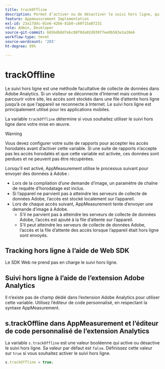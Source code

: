 ```yaml
---
title: trackOffline
description: Permet d’activer ou de désactiver le suivi hors ligne, qui modifie la manière dont AppMeasurement collecte les données.
feature: Appmeasurement Implementation
exl-id: 23a17ddc-01e6-42b6-81b0-c60f15a07231
role: Admin, Developer
source-git-commit: 665bd68d7ebc08f0da02d93977ee0b583e1a28e6
workflow-type: tm+mt
source-wordcount: '283'
ht-degree: 89%

---
```


# trackOffline

Le suivi hors ligne est une méthode facultative de collecte de données dans Adobe Analytics. Si un visiteur se déconnecte d’Internet mais continue à parcourir votre site, les accès sont stockés dans une file d’attente hors ligne jusqu’à ce que l’appareil se reconnecte à Internet. Le suivi hors ligne est principalement utilisé pour les applications mobiles.

La variable `trackOffline` détermine si vous souhaitez utiliser le suivi hors ligne dans votre mise en œuvre.

>[!WARNING]
>
>Vous devez configurer votre suite de rapports pour accepter les accès horodatés avant d’activer cette variable. Si une suite de rapports n’accepte pas les accès horodatés et que cette variable est activée, ces données sont perdues et ne peuvent pas être récupérées.

Lorsqu’il est activé, AppMeasurement utilise le processus suivant pour envoyer des données à Adobe :

* Lors de la compilation d’une demande d’image, un paramètre de chaîne de requête d’horodatage est inclus.
* Si l’appareil ne parvient pas à atteindre les serveurs de collecte de données Adobe, l’accès est stocké localement sur l’appareil.
* Lors de chaque accès suivant, AppMeasurement tente d’envoyer une demande d’image à Adobe.
   * S’il ne parvient pas à atteindre les serveurs de collecte de données Adobe, l’accès est ajouté à la file d’attente sur l’appareil.
   * S’il peut atteindre les serveurs de collecte de données Adobe, l’accès et la file d’attente des accès lorsque l’appareil était hors ligne sont envoyés.

## Tracking hors ligne à l’aide de Web SDK

Le SDK Web ne prend pas en charge le suivi hors ligne.

## Suivi hors ligne à l’aide de l’extension Adobe Analytics

Il n’existe pas de champ dédié dans l’extension Adobe Analytics pour utiliser cette variable. Utilisez l’éditeur de code personnalisé, en respectant la syntaxe AppMeasurement.

## s.trackOffline dans AppMeasurement et l’éditeur de code personnalisé de l’extension Analytics

La variable `s.trackOffline` est une valeur booléenne qui active ou désactive le suivi hors ligne. Sa valeur par défaut est `false`. Définissez cette valeur sur `true` si vous souhaitez activer le suivi hors ligne.

```js
s.trackOffline = true;
```
